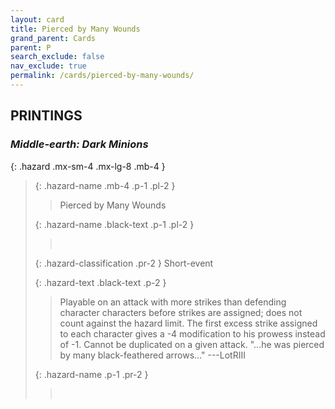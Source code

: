 ```yaml
---
layout: card
title: Pierced by Many Wounds
grand_parent: Cards
parent: P
search_exclude: false
nav_exclude: true
permalink: /cards/pierced-by-many-wounds/
---
```


## PRINTINGS


### _Middle-earth: Dark Minions_

{: .hazard .mx-sm-4 .mx-lg-8 .mb-4 }
> {: .hazard-name .mb-4 .p-1 .pl-2 }
> > <div class="hazard-mp"></div>
> > <div class="card-name">Pierced by Many Wounds</div>
>
> {: .hazard-name .black-text .p-1 .pl-2 }
> > &nbsp;
>
> {: .hazard-classification .pr-2 }
> Short-event
>
> {: .hazard-text .black-text .p-2 }
> > Playable on an attack with more strikes than defending character characters before strikes are assigned; does not count against the hazard limit. The first excess strike assigned to each character gives a -4 modification to his prowess instead of -1. Cannot be duplicated on a given attack.  "...he was pierced by many black-feathered arrows..." ---LotRIII  
>
> {: .hazard-name .p-1 .pr-2 }
> > <div class="card-shield"></div>
> > <div class="card-corruption">&nbsp;</div>

